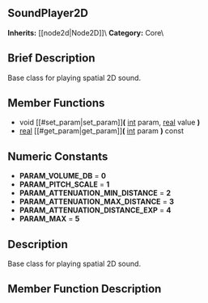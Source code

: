 ##  SoundPlayer2D  
**Inherits:** [[node2d|Node2D]]\\
**Category:** Core\\
##  Brief Description  
Base class for playing spatial 2D sound.
##  Member Functions 
  * void [[#set_param|set_param]]**(** [int](class_int) param, [real](class_real) value **)**
  * [real](class_real) [[#get_param|get_param]]**(** [int](class_int) param **)** const
##  Numeric Constants  
  * **PARAM_VOLUME_DB** = **0**
  * **PARAM_PITCH_SCALE** = **1**
  * **PARAM_ATTENUATION_MIN_DISTANCE** = **2**
  * **PARAM_ATTENUATION_MAX_DISTANCE** = **3**
  * **PARAM_ATTENUATION_DISTANCE_EXP** = **4**
  * **PARAM_MAX** = **5**
##  Description  
Base class for playing spatial 2D sound.
##  Member Function Description  

